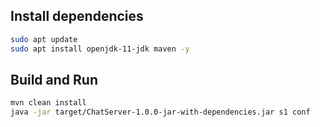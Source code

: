 ## Install dependencies
```bash
sudo apt update
sudo apt install openjdk-11-jdk maven -y
```

## Build and Run
```bash
mvn clean install
java -jar target/ChatServer-1.0.0-jar-with-dependencies.jar s1 conf 
```

